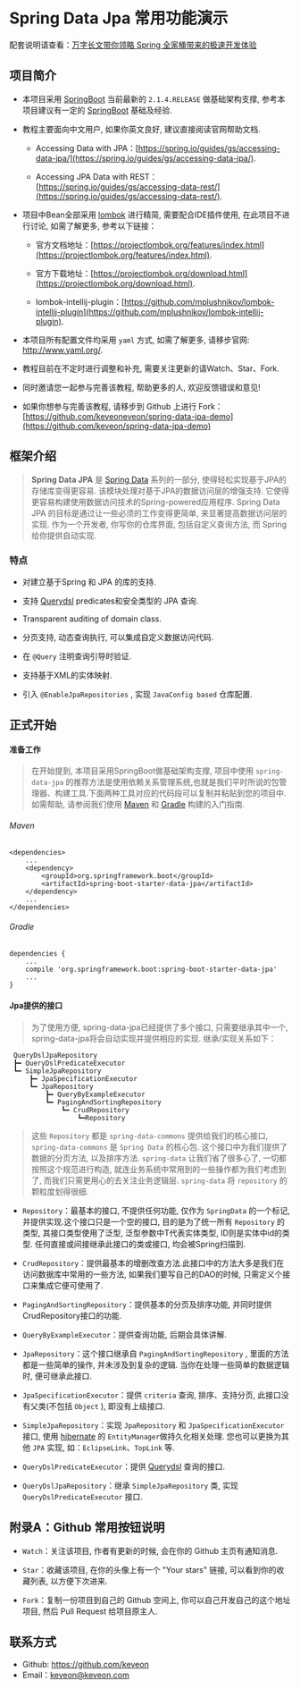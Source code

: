 # Spring Data Jpa 常用功能演示

配套说明请查看：[万字长文带你领略 Spring 全家桶带来的极速开发体验](https://keveon.me/spring/spring-data-jpa-1.html)

## 项目简介

- 本项目采用 [SpringBoot](http://projects.spring.io/spring-boot/) 当前最新的 `2.1.4.RELEASE` 做基础架构支撑, 参考本项目建议有一定的 [SpringBoot](http://projects.spring.io/spring-boot/) 基础及经验.

- 教程主要面向中文用户, 如果你英文良好, 建议直接阅读官网帮助文档.

  - Accessing Data with JPA：[https://spring.io/guides/gs/accessing-data-jpa/](https://spring.io/guides/gs/accessing-data-jpa/).
  
  - Accessing JPA Data with REST：[https://spring.io/guides/gs/accessing-data-rest/](https://spring.io/guides/gs/accessing-data-rest/).
  
- 项目中Bean全部采用 [lombok](https://projectlombok.org/) 进行精简, 需要配合IDE插件使用, 在此项目不进行讨论, 如需了解更多, 参考以下链接：

  - 官方文档地址：[https://projectlombok.org/features/index.html](https://projectlombok.org/features/index.html).
  
  - 官方下载地址：[https://projectlombok.org/download.html](https://projectlombok.org/download.html).
  
  - lombok-intellij-plugin：[https://github.com/mplushnikov/lombok-intellij-plugin](https://github.com/mplushnikov/lombok-intellij-plugin).
  
- 本项目所有配置文件均采用 `yaml` 方式, 如需了解更多, 请移步官网: <http://www.yaml.org/>.

- 教程目前在不定时进行调整和补充, 需要关注更新的请Watch、Star、Fork.

- 同时邀请您一起参与完善该教程, 帮助更多的人, 欢迎反馈错误和意见!

- 如果你想参与完善该教程, 请移步到 Github 上进行 Fork：[https://github.com/keveoneveon/spring-data-jpa-demo](https://github.com/keveon/spring-data-jpa-demo)

## 框架介绍

> **Spring Data JPA** 是 [Spring Data](http://projects.spring.io/spring-data) 系列的一部分, 使得轻松实现基于JPA的存储库变得更容易. 该模块处理对基于JPA的数据访问层的增强支持. 它使得更容易构建使用数据访问技术的Spring-powered应用程序.
Spring Data JPA 的目标是通过让一些必须的工作变得更简单, 来显著提高数据访问层的实现. 作为一个开发者, 你写你的仓库界面, 包括自定义查询方法, 而 Spring 给你提供自动实现. 

### 特点

- 对建立基于Spring 和 JPA 的库的支持.

- 支持 [Querydsl](http://www.querydsl.com/) predicates和安全类型的 JPA 查询.

- Transparent auditing of domain class.

- 分页支持, 动态查询执行, 可以集成自定义数据访问代码.

- 在 `@Query` 注明查询引导时验证.

- 支持基于XML的实体映射.

- 引入 `@EnableJpaRepositories` , 实现 `JavaConfig based` 仓库配置.

## 正式开始

#### 准备工作

>在开始提到, 本项目采用SpringBoot做基础架构支撑, 项目中使用 `spring-data-jpa` 的推荐方法是使用依赖关系管理系统,也就是我们平时所说的包管理器、构建工具.下面两种工具对应的代码段可以复制并粘贴到您的项目中.
如需帮助, 请参阅我们使用 [Maven](https://spring.io/guides/gs/maven/) 和 [Gradle](https://spring.io/guides/gs/gradle/) 构建的入门指南.

###### Maven
``` Maven
<dependencies>
    ...
    <dependency>
        <groupId>org.springframework.boot</groupId>
        <artifactId>spring-boot-starter-data-jpa</artifactId>
    </dependency>
    ...
</dependencies>
```

###### Gradle
``` Gradle
dependencies {
    ...
    compile 'org.springframework.boot:spring-boot-starter-data-jpa'
    ...
}
```

#### Jpa提供的接口

> 为了使用方便, spring-data-jpa已经提供了多个接口, 只需要继承其中一个, spring-data-jpa将会自动实现并提供相应的实现. 继承/实现关系如下：

     QueryDslJpaRepository
     ┣━ QueryDslPredicateExecutor
     ┗━ SimpleJpaRepository
         ┣━ JpaSpecificationExecutor
         ┗━ JpaRepository
             ┣━ QueryByExampleExecutor
             ┗━ PagingAndSortingRepository
                 ┗━ CrudRepository
                     ┗━Repository

> 这些 `Repository` 都是 `spring-data-commons` 提供给我们的核心接口, `spring-data-commons` 是 `Spring Data` 的核心包. 这个接口中为我们提供了数据的分页方法, 以及排序方法. `spring-data` 让我们省了很多心了, 一切都按照这个规范进行构造, 就连业务系统中常用到的一些操作都为我们考虑到了, 而我们只需更用心的去关注业务逻辑层. `spring-data` 将 `repository` 的颗粒度划得很细. 

- `Repository`：最基本的接口, 不提供任何功能, 仅作为 `SpringData` 的一个标记, 并提供实现.这个接口只是一个空的接口, 目的是为了统一所有 `Repository` 的类型, 其接口类型使用了泛型, 泛型参数中T代表实体类型, ID则是实体中id的类型. 任何直接或间接继承此接口的类或接口, 均会被Spring扫描到.

- `CrudRepository`：提供最基本的增删改查方法.此接口中的方法大多是我们在访问数据库中常用的一些方法, 如果我们要写自己的DAO的时候, 只需定义个接口来集成它便可使用了.

- `PagingAndSortingRepository`：提供基本的分页及排序功能, 并同时提供CrudRepository接口的功能.

- `QueryByExampleExecutor`：提供查询功能, 后期会具体讲解.

- `JpaRepository`：这个接口继承自 `PagingAndSortingRepository` , 里面的方法都是一些简单的操作, 并未涉及到复杂的逻辑. 当你在处理一些简单的数据逻辑时, 便可继承此接口. 

- `JpaSpecificationExecutor`：提供 `criteria` 查询, 排序、支持分页, 此接口没有父类(不包括 `Object` ), 即没有上级接口. 

- `SimpleJpaRepository`：实现 `JpaRepository` 和 `JpaSpecificationExecutor` 接口, 使用 [hibernate](http://hibernate.org/) 的 `EntityManager`做持久化相关处理. 您也可以更换为其他 `JPA` 实现, 如：`EclipseLink`、`TopLink` 等.

- `QueryDslPredicateExecutor`：提供 [Querydsl](http://www.querydsl.com/) 查询的接口.

- `QueryDslJpaRepository`：继承 `SimpleJpaRepository` 类, 实现 `QueryDslPredicateExecutor` 接口.

## 附录A：Github 常用按钮说明

- `Watch`：关注该项目, 作者有更新的时候, 会在你的 Github 主页有通知消息.

- `Star`：收藏该项目, 在你的头像上有一个 "Your stars" 链接, 可以看到你的收藏列表, 以方便下次进来.

- `Fork`：复制一份项目到自己的 Github 空间上, 你可以自己开发自己的这个地址项目, 然后 Pull Request 给项目原主人.

## 联系方式

- Github: <https://github.com/keveon>
- Email：<keveon@keveon.com>